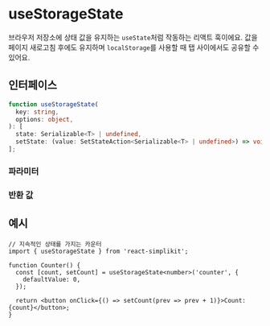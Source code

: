 # useStorageState

브라우저 저장소에 상태 값을 유지하는 `useState`처럼 작동하는 리액트 훅이에요. 값을 페이지 새로고침 후에도 유지하며 `localStorage`를 사용할 때 탭 사이에서도 공유할 수 있어요.

## 인터페이스
```ts
function useStorageState(
  key: string,
  options: object,
): [
  state: Serializable<T> | undefined,
  setState: (value: SetStateAction<Serializable<T> | undefined>) => void,
];

```

### 파라미터

<Interface
  required
  name="key"
  type="string"
  description="저장소에 값을 저장할 때 사용하는 키에요."
/>

<Interface
  name="options"
  type="object"
  description="저장소 동작을 설정하는 옵션이에요."
  :nested="[
    {
      name: 'options.storage',
      type: 'Storage',
      defaultValue: 'localStorage',
      description:
        '저장소 유형 (<code>localStorage</code> 또는 <code>sessionStorage</code>)이에요. 기본값은 <code>localStorage</code>이에요.',
    },
    {
      name: 'options.defaultValue',
      type: 'T',
      description: '기존 값이 없을 경우 초기 값이에요.',
    },
  ]"
/>

### 반환 값

<Interface
  name=""
  type="[state: Serializable<T> | undefined, setState: (value: SetStateAction<Serializable<T> | undefined>) => void]"
  description="튜플:"
  :nested="[
    {
      name: 'state',
      type: 'Serializable<T> | undefined',
      description: '저장소에서 가져온 현재 상태 값이에요.',
    },
    {
      name: 'setState',
      type: '(value: SetStateAction<Serializable<T> | undefined>) => void',
      description: '상태를 업데이트하고 유지하는 함수에요.',
    },
  ]"
/>


## 예시

```tsx
// 지속적인 상태를 가지는 카운터
import { useStorageState } from 'react-simplikit';

function Counter() {
  const [count, setCount] = useStorageState<number>('counter', {
    defaultValue: 0,
  });

  return <button onClick={() => setCount(prev => prev + 1)}>Count: {count}</button>;
}
```
  
